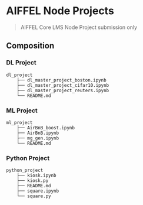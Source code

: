 # AIFFEL Node Projects
> AIFFEL Core LMS Node Project submission only

## Composition

### DL Project

```
dl_project
    ├── dl_master_project_boston.ipynb
    ├── dl_master_project_cifar10.ipynb
    ├── dl_master_project_reuters.ipynb
    └── README.md
```

### ML Project

```
ml_project
    ├── AirBnB_boost.ipynb
    ├── AirBnB.ipynb
    ├── mg_gen.ipynb
    └── README.md
```

### Python Project

```
python_project
    ├── kiosk.ipynb
    ├── kiosk.py
    ├── README.md
    ├── square.ipynb
    └── square.py
```
